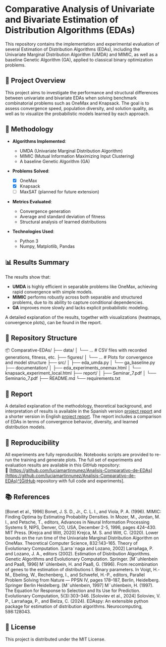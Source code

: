 # Comparative Analysis of Univariate and Bivariate Estimation of Distribution Algorithms (EDAs)

This repository contains the implementation and experimental evaluation of several Estimation of Distribution Algorithms (EDAs), including the Univariate Marginal Distribution Algorithm (UMDA) and MIMIC, as well as a baseline Genetic Algorithm (GA), applied to classical binary optimization problems.

## 📌 Project Overview

This project aims to investigate the performance and structural differences between univariate and bivariate EDAs when solving benchmark combinatorial problems such as OneMax and Knapsack. The goal is to assess convergence speed, population diversity, and solution quality, as well as to visualize the probabilistic models learned by each approach.

## 🧪 Methodology

- **Algorithms Implemented**:
  - UMDA (Univariate Marginal Distribution Algorithm)
  - MIMIC (Mutual Information Maximizing Input Clustering)
  - A baseline Genetic Algorithm (GA)

- **Problems Solved**:
  - [x] OneMax
  - [x] Knapsack
  - [ ] MaxSAT (planned for future extension)

- **Metrics Evaluated**:
  - Convergence generation
  - Average and standard deviation of fitness
  - Structural analysis of learned distributions

- **Technologies Used**:
  - Python 3
  - Numpy, Matplotlib, Pandas

## 📊 Results Summary

The results show that:
- **UMDA** is highly efficient in separable problems like OneMax, achieving rapid convergence with simple models.
- **MIMIC** performs robustly across both separable and structured problems, due to its ability to capture conditional dependencies.
- **GA** improves more slowly and lacks explicit probabilistic modeling.

A detailed explanation of the results, together with visualizations (heatmaps, convergence plots), can be found in the report.

## 📁 Repository Structure
📦 Comparative-EDAs/
├── data/
│ └── ... # CSV files with recorded generations, fitness, etc.
├── figures/
│ └── ... # Plots for convergence and model structure
├── src/
│ ├── eda_umda.py
│ └── ga_baseline.py
├── documentation/
│ ├── eda_experiments_onemax.html
│ └── knapsack_experiment_local.html
├── report/
│ ├── Seminar_7.pdf
│ └── Seminario_7.pdf
├── README.md
└── requirements.txt


## 📄 Report

A detailed explanation of the methodology, theoretical background, and interpretation of results is available in the Spanish version [project report](./report/Seminario_7.pdf) and a shorter version in English [project report](./report/Seminar_7.pdf). The report includes a comparison of EDAs in terms of convergence behavior, diversity, and learned distribution models.


## 🔁 Reproducibility

All experiments are fully reproducible. Notebooks scripts are provided to re-run the training and generate plots. The full set of experiments and evaluation results are available in this GitHub repository:  
📎 [https://github.com/luciamartinnunez/Analisis-Comparativo-de-EDAs](https://github.com/luciamartinnunez/Analisis-Comparativo-de-EDAs)^[GitHub repository with full code and experiments].

## 📚 References

[Bonet et al., 1996] Bonet, J. S. D., Jr., C. L. I., and Viola, P. A. (1996). MIMIC: Finding
Optima by Estimating Probability Densities. In Mozer, M., Jordan, M. I., and Petsche, T.,
editors, Advances in Neural Information Processing Systems 9, NIPS, Denver, CO, USA,
December 2-5, 1996, pages 424–430. MIT Press.
[Krejca and Witt, 2020] Krejca, M. S. and Witt, C. (2020). Lower bounds on the run time
of the Univariate Marginal Distribution Algorithm on OneMax. Theoretical Computer
Science, 832:143–165. Theory of Evolutionary Computation.
[Larra˜naga and Lozano, 2002] Larrañaga, P. and Lozano, J. A., editors (2002). Estimation
of Distribution Algorithms. Genetic Algorithms and Evolutionary Computation. Springer.
[M¨uhlenbein and Paaß, 1996] M¨úhlenbein, H. and Paaß, G. (1996). From recombination of
genes to the estimation of distributions I. Binary parameters. In Voigt, H.-M., Ebeling,
W., Rechenberg, I., and Schwefel, H.-P., editors, Parallel Problem Solving from Nature —
PPSN IV, pages 178–187, Berlin, Heidelberg. Springer Berlin Heidelberg.
[M¨uhlenbein, 1997] M¨uhlenbein, H. (1997). The Equation for Response to Selection and Its
Use for Prediction. Evolutionary Computation, 5(3):303–346.
[Soloviev et al., 2024] Soloviev, V. P., Larrañaga, P., and Bielza, C. (2024). EDAspy: An
extensible python package for estimation of distribution algorithms. Neurocomputing,
598:128043.


## 📌 License

This project is distributed under the MIT License.

